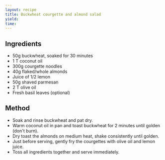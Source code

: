 ```yaml
---
layout: recipe
title: Buckwheat courgette and almond salad
yield: 
time: 
---
```


## Ingredients
- 50g buckwheat, soaked for 30 minutes
- 1 T coconut oil
- 300g courgette noodles
- 40g flaked/whole almonds
- Juice of 1/2 lemon
- 50g shaved parmesan
- 2 T olive oil
- Fresh basil leaves (optional)

## Method
- Soak and rinse buckwheat and pat dry.
- Warm coconut oil in pan and toast buckwheat for 2 minutes until golden (don't burn).
- Dry toast the almonds on medium heat, shake consistently until golden. 
- Just before serving, gently fry the courgettes with olive oil and lemon juice. 
- Toss all ingredients together and serve immediately. 
